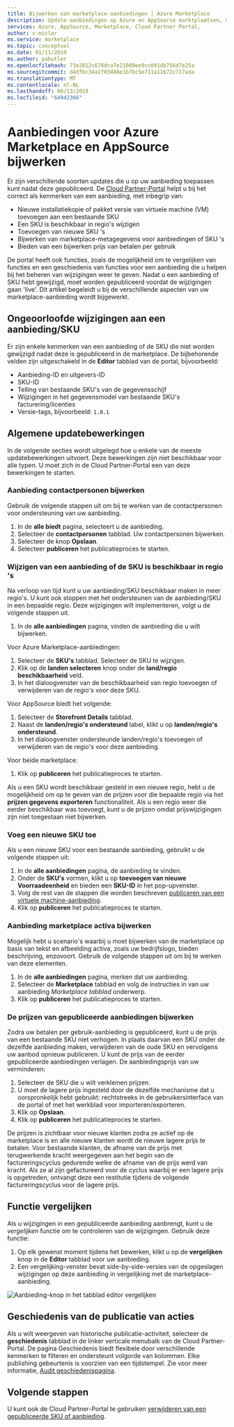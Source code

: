 ```yaml
---
title: Bijwerken van marketplace-aanbiedingen | Azure Marketplace
description: Update-aanbiedingen op Azure en AppSource marktplaatsen, met behulp van de Cloud Partner-Portal
services: Azure, AppSource, Marketplace, Cloud Partner Portal,
author: v-miclar
ms.service: marketplace
ms.topic: conceptual
ms.date: 01/11/2019
ms.author: pabutler
ms.openlocfilehash: 73e2812c678dca7e21089ee9cc091db756d7e25a
ms.sourcegitcommit: d4dfbc34a1f03488e1b7bc5e711a11b72c717ada
ms.translationtype: MT
ms.contentlocale: nl-NL
ms.lasthandoff: 06/13/2019
ms.locfileid: "64942366"
---
```

# <a name="update-azure-marketplace-and-appsource-offers"></a>Aanbiedingen voor Azure Marketplace en AppSource bijwerken

Er zijn verschillende soorten updates die u op uw aanbieding toepassen kunt nadat deze gepubliceerd.  De [Cloud Partner-Portal](https://cloudpartner.azure.com/) helpt u bij het correct als kenmerken van een aanbieding, met inbegrip van:

-  Nieuwe installatiekopie of pakket versie van virtuele machine (VM) toevoegen aan een bestaande SKU
-  Een SKU is beschikbaar in regio's wijzigen
-  Toevoegen van nieuwe SKU 's
-  Bijwerken van marketplace-metagegevens voor aanbiedingen of SKU 's 
-  Bieden van een bijwerken prijs van betalen per gebruik

De portal heeft ook functies, zoals de mogelijkheid om te vergelijken van functies en een geschiedenis van functies voor een aanbieding die u helpen bij het beheren van wijzigingen weer te geven.  Nadat u een aanbieding of SKU hebt gewijzigd, moet worden gepubliceerd voordat de wijzigingen gaan 'live'.  Dit artikel begeleidt u bij de verschillende aspecten van uw marketplace-aanbieding wordt bijgewerkt.

## <a name="unpermitted-changes-to-an-offersku"></a>Ongeoorloofde wijzigingen aan een aanbieding/SKU

Er zijn enkele kenmerken van een aanbieding of de SKU die niet worden gewijzigd nadat deze is gepubliceerd in de marketplace.  De bijbehorende velden zijn uitgeschakeld in de **Editor** tabblad van de portal, bijvoorbeeld:  

- Aanbieding-ID en uitgevers-ID
- SKU-ID 
- Telling van bestaande SKU's van de gegevensschijf
- Wijzigingen in het gegevensmodel van bestaande SKU's facturering/licenties
- Versie-tags, bijvoorbeeld: `1.0.1`


## <a name="common-update-operations"></a>Algemene updatebewerkingen

In de volgende secties wordt uitgelegd hoe u enkele van de meeste updatebewerkingen uitvoert.  Deze bewerkingen zijn niet beschikbaar voor alle typen.  U moet zich in de Cloud Partner-Portal een van deze bewerkingen te starten.


### <a name="update-offer-contacts"></a>Aanbieding contactpersonen bijwerken

Gebruik de volgende stappen uit om bij te werken van de contactpersonen voor ondersteuning van uw aanbieding.
1. In de **alle biedt** pagina, selecteert u de aanbieding.
2. Selecteer de **contactpersonen** tabblad. Uw contactpersonen bijwerken.
3. Selecteer de knop **Opslaan**.
4. Selecteer **publiceren** het publicatieproces te starten.


### <a name="change-regions-an-offer-or-sku-is-available-in"></a>Wijzigen van een aanbieding of de SKU is beschikbaar in regio 's

Na verloop van tijd kunt u uw aanbieding/SKU beschikbaar maken in meer regio's.
U kunt ook stoppen met het ondersteunen van de aanbieding/SKU in een bepaalde regio.
Deze wijzigingen wilt implementeren, volgt u de volgende stappen uit.

1. In de **alle aanbiedingen** pagina, vinden de aanbieding die u wilt bijwerken.

Voor Azure Marketplace-aanbiedingen:

1. Selecteer de **SKU's** tabblad.  Selecteer de SKU te wijzigen.
1. Klik op de **landen selecteren** knop onder de **land/regio beschikbaarheid** veld.
1. In het dialoogvenster van de beschikbaarheid van regio toevoegen of verwijderen van de regio's voor deze SKU.

Voor AppSource biedt het volgende:

1. Selecteer de **Storefront Details** tabblad.
1. Naast de **landen/regio's ondersteund** label, klikt u op **landen/regio's ondersteund**. 
1. In het dialoogvenster ondersteunde landen/regio's toevoegen of verwijderen van de regio's voor deze aanbieding.

Voor beide marketplace:

1. Klik op **publiceren** het publicatieproces te starten. 

Als u een SKU wordt beschikbaar gesteld in een nieuwe regio, hebt u de mogelijkheid om op te geven van de prijzen voor die bepaalde regio via het **prijzen gegevens exporteren** functionaliteit. Als u een regio weer die eerder beschikbaar was toevoegt, kunt u de prijzen omdat prijswijzigingen zijn niet toegestaan niet bijwerken.


### <a name="add-a-new-sku"></a>Voeg een nieuwe SKU toe 

Als u een nieuwe SKU voor een bestaande aanbieding, gebruikt u de volgende stappen uit:

1. In de **alle aanbiedingen** pagina, de aanbieding te vinden.
3. Onder de **SKU's** vormen, klikt u op **toevoegen van nieuwe Voorraadeenheid** en bieden een **SKU-ID** in het pop-upvenster.
4. Volg de rest van de stappen die worden beschreven [publiceren van een virtuele machine-aanbieding](../virtual-machine/cpp-publish-offer.md).
5. Klik op **publiceren** het publicatieproces te starten.


### <a name="update-offer-marketplace-assets"></a>Aanbieding marketplace activa bijwerken

Mogelijk hebt u scenario's waarbij u moet bijwerken van de marketplace op basis van tekst en afbeelding activa, zoals uw bedrijfslogo, bieden beschrijving, enzovoort. Gebruik de volgende stappen uit om bij te werken van deze elementen.

1. In de **alle aanbiedingen** pagina, merken dat uw aanbieding. 
2. Selecteer de **Marketplace** tabblad en volg de instructies in van uw aanbieding *Marketplace tabblad* onderwerp.
3. Klik op **publiceren** het publicatieproces te starten.


### <a name="update-pricing-on-published-offers"></a>De prijzen van gepubliceerde aanbiedingen bijwerken

Zodra uw betalen per gebruik-aanbieding is gepubliceerd, kunt u de prijs van een bestaande SKU niet verhogen.  In plaats daarvan een SKU onder de dezelfde aanbieding maken, verwijderen van de oude SKU en vervolgens uw aanbod opnieuw publiceren. U kunt de prijs van de eerder gepubliceerde aanbiedingen verlagen. De aanbiedingsprijs van uw verminderen:

1. Selecteer de SKU die u wilt verkleinen prijzen.
2. U moet de lagere prijs ingesteld door de dezelfde mechanisme dat u oorspronkelijk hebt gebruikt: rechtstreeks in de gebruikersinterface van de portal of met het werkblad voor importeren/exporteren.
3. Klik op **Opslaan**.
4. Klik op **publiceren** het publicatieproces te starten.

De prijzen is zichtbaar voor nieuwe klanten zodra ze actief op de marketplace is en alle nieuwe klanten wordt de nieuwe lagere prijs te betalen.  Voor bestaande klanten, de afname van de prijs met terugwerkende kracht weergegeven aan het begin van de factureringscyclus gedurende welke de afname van de prijs werd van kracht.  Als ze al zijn gefactureerd voor de cyclus waarbij er een lagere prijs is opgetreden, ontvangt deze een restitutie tijdens de volgende factureringscyclus voor de lagere prijs.


## <a name="compare-feature"></a>Functie vergelijken

Als u wijzigingen in een gepubliceerde aanbieding aanbrengt, kunt u de *vergelijken* functie om te controleren van de wijzigingen. Gebruik deze functie:

1. Op elk gewenst moment tijdens het bewerken, klikt u op de **vergelijken** knop in de **Editor** tabblad voor uw aanbieding.
2. Een vergelijking-venster bevat side-by-side-versies van de opgeslagen wijzigingen op deze aanbieding in vergelijking met de marketplace-aanbieding. 

![Aanbieding-knop in het tabblad editor vergelijken](./media/offer-compare-button.png)


## <a name="history-of-publishing-actions"></a>Geschiedenis van de publicatie van acties

Als u wilt weergeven van historische publicatie-activiteit, selecteer de **geschiedenis** tabblad in de linker verticale menubalk van de Cloud Partner-Portal.  De pagina Geschiedenis biedt flexibele door verschillende kenmerken te filteren en ondersteunt volgorde van kolommen.  Elke publishing gebeurtenis is voorzien van een tijdstempel.  Zie voor meer informatie, [Audit geschiedenispagina](../portal-tour/cpp-history-page.md).


## <a name="next-steps"></a>Volgende stappen

U kunt ook de Cloud Partner-Portal te gebruiken [verwijderen van een gepubliceerde SKU of aanbieding](./cpp-delete-offer.md).

